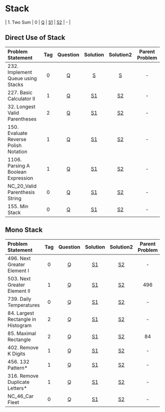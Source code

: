 # Stack

| 1. Two Sum        |  0  | [Q]() | [S1]() | [S2]() |       -        |

## Direct Use of Stack
| Problem Statement                     | Tag |                                     Question                                     |                                                      Solution                                                      |                                                       Solution2                                                       | Parent Problem |
|:--------------------------------------|:---:|:--------------------------------------------------------------------------------:|:------------------------------------------------------------------------------------------------------------------:|:---------------------------------------------------------------------------------------------------------------------:|:--------------:|
| 232. Implement Queue using Stacks     |  0  |   [Q](https://leetcode.com/problems/implement-queue-using-stacks/description/)   |    [S](https://github.com/aatman-24/DSA/blob/main/LeetCode/Easy/232.%20Implement%20Queue%20using%20Stacks.cpp)     |    [S](https://github.com/aatman-24/Leetcode-revision/blob/main/src/232.%20Implement%20Queue%20using%20Stacks.cpp)    |       -        |
| 227. Basic Calculator II              |  1  |             [Q](https://leetcode.com/problems/basic-calculator-ii/)              |        [S1](https://github.com/aatman-24/DSA/blob/main/LeetCode/Medium/227.%20Basic%20Calculator%20II.cpp)         |         [S2](https://github.com/aatman-24/Leetcode-revision/blob/main/src/227.%20Basic%20Calculator%20II.cpp)         |       -        |
| 32. Longest Valid Parentheses         |  2  |    [Q](https://leetcode.com/problems/longest-valid-parentheses/description/)     |       [S1](https://github.com/aatman-24/DSA/blob/main/LeetCode/Hard/32.%20Longest%20Valid%20Parentheses.cpp)       |      [S2](https://github.com/aatman-24/Leetcode-revision/blob/main/src/32.%20Longest%20Valid%20Parentheses.cpp)       |       -        |
| 150. Evaluate Reverse Polish Notation |  1  | [Q](https://leetcode.com/problems/evaluate-reverse-polish-notation/description/) | [S1](https://github.com/aatman-24/DSA/blob/main/LeetCode/Medium/150.%20Evaluate%20Reverse%20Polish%20Notation.cpp) | [S2](https://github.com/aatman-24/Leetcode-revision/blob/main/src/150.%20Evaluate%20Reverse%20Polish%20Notation.cpp)  |       -        |
| 1106. Parsing A Boolean Expression    |  1  |         [Q](https://leetcode.com/problems/parsing-a-boolean-expression/)         |                                                       [S1]()                                                       |   [S2](https://github.com/aatman-24/Leetcode-revision/blob/main/src/1106.%20Parsing%20A%20Boolean%20Expression.cpp)   |       -        |
| NC_20_Valid Parenthesis String        |  0  |            [Q](https://neetcode.io/problems/valid-parenthesis-string)            |                                                       [S1]()                                                       | [S2](https://github.com/aatman-24/Leetcode-revision/blob/main/src/Neetcode/NC_20_Valid%20Parenthesis%20String%20.cpp) |       -        |
| 155. Min Stack                        |  0  |                  [Q](https://leetcode.com/problems/min-stack/)                   |                                                       [S1]()                                                       |               [S2](https://github.com/aatman-24/Leetcode-revision/blob/main/src/155.%20Min%20Stack.cpp)               |       -        |

## Mono Stack
| Problem Statement                  | Tag |                                    Question                                    |                                                   Solution                                                    |                                                     Solution2                                                     | Parent Problem |
|:-----------------------------------|:---:|:------------------------------------------------------------------------------:|:-------------------------------------------------------------------------------------------------------------:|:-----------------------------------------------------------------------------------------------------------------:|:--------------:|
| 496. Next Greater Element I        |  0  |     [Q](https://leetcode.com/problems/next-greater-element-i/description/)     |    [S1](https://github.com/aatman-24/DSA/blob/main/LeetCode/Easy/496.%20Next%20Greater%20Element%20I.cpp)     |    [S2](https://github.com/aatman-24/Leetcode-revision/blob/main/src/496.%20Next%20Greater%20Element%20I.cpp)     |       -        |
| 503. Next Greater Element II       |  1  |    [Q](https://leetcode.com/problems/next-greater-element-ii/description/)     |   [S1](https://github.com/aatman-24/DSA/blob/main/LeetCode/Medium/503.%20Next%20Greater%20Element%20II.cpp)   |    [S2](https://github.com/aatman-24/Leetcode-revision/blob/main/src/503.%20Next%20Greater%20Element%20II.cpp)    |      496       |
| 739. Daily Temperatures            |  0  |       [Q](https://leetcode.com/problems/daily-temperatures/description/)       |       [S1](https://github.com/aatman-24/DSA/blob/main/LeetCode/Medium/739.%20Daily%20Temperatures.cpp)        |        [S2](https://github.com/aatman-24/Leetcode-revision/blob/main/src/739.%20Daily%20Temperatures.cpp)         |       -        |
| 84. Largest Rectangle in Histogram |  2  | [Q](https://leetcode.com/problems/largest-rectangle-in-histogram/description/) | [S1](https://github.com/aatman-24/DSA/blob/main/LeetCode/Hard/84.%20Largest%20Rectangle%20in%20Histogram.cpp) | [S2](https://github.com/aatman-24/Leetcode-revision/blob/main/src/84.%20Largest%20Rectangle%20in%20Histogram.cpp) |       -        |
| 85. Maximal Rectangle              |  2  |       [Q](https://leetcode.com/problems/maximal-rectangle/description/)        |         [S1](https://github.com/aatman-24/DSA/blob/main/LeetCode/Hard/85.%20Maximal%20Rectangle.cpp)          |         [S2](https://github.com/aatman-24/Leetcode-revision/blob/main/src/85.%20Maximal%20Rectangle.cpp)          |       84       |
| 402. Remove K Digits               |  1  |        [Q](https://leetcode.com/problems/remove-k-digits/description/)         |        [S1](https://github.com/aatman-24/DSA/blob/main/LeetCode/Medium/402.%20Remove%20K%20Digits.cpp)        |         [S2](https://github.com/aatman-24/Leetcode-revision/blob/main/src/402.%20Remove%20K%20Digits.cpp)         |       -        |
| 456. 132 Pattern*                  |  1  |          [Q](https://leetcode.com/problems/132-pattern/description/)           |           [S1](https://github.com/aatman-24/DSA/blob/main/LeetCode/Medium/456.%20132%20Pattern.cpp)           |            [S2](https://github.com/aatman-24/Leetcode-revision/blob/main/src/456.%20132%20Pattern.cpp)            |       -        |
| 316. Remove Duplicate Letters*     |  1  |    [Q](https://leetcode.com/problems/remove-duplicate-letters/description/)    |   [S1](https://github.com/aatman-24/DSA/blob/main/LeetCode/Medium/316.%20Remove%20Duplicate%20Letters.cpp)    |    [S2](https://github.com/aatman-24/Leetcode-revision/blob/main/src/316.%20Remove%20Duplicate%20Letters.cpp)     |       -        |
| NC_46_Car Fleet                    |  0  |                  [Q](https://neetcode.io/problems/car-fleet)                   |                                                    [S1]()                                                     |         [S2](https://github.com/aatman-24/Leetcode-revision/blob/main/src/Neetcode/NC_46_Car%20Fleet.cpp)         |       -        |
